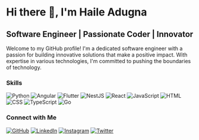 # Hi there 👋, I'm Haile Adugna
## Software Engineer | Passionate Coder | Innovator

Welcome to my GitHub profile! I'm a dedicated software engineer with a passion for building innovative solutions that make a positive impact. With expertise in various technologies, I'm committed to pushing the boundaries of technology.

### Skills
![Python](https://img.shields.io/badge/-Python-yellow?style=for-the-badge&logo=python&logoColor=white)
![Angular](https://img.shields.io/badge/-Angular-red?style=for-the-badge&logo=angular&logoColor=white)
![Flutter](https://img.shields.io/badge/-Flutter-blue?style=for-the-badge&logo=flutter&logoColor=white)
![NestJS](https://img.shields.io/badge/-NestJS-red?style=for-the-badge&logo=nestjs&logoColor=white)
![React](https://img.shields.io/badge/-React-blue?style=for-the-badge&logo=react&logoColor=white)
![JavaScript](https://img.shields.io/badge/-JavaScript-yellow?style=for-the-badge&logo=javascript&logoColor=white)
![HTML](https://img.shields.io/badge/-HTML-orange?style=for-the-badge&logo=html5&logoColor=white)
![CSS](https://img.shields.io/badge/-CSS-blue?style=for-the-badge&logo=css3&logoColor=white)
![TypeScript](https://img.shields.io/badge/-TypeScript-blue?style=for-the-badge&logo=typescript&logoColor=white)
![Go](https://img.shields.io/badge/-Go-blue?style=for-the-badge&logo=go&logoColor=white)

### Connect with Me
[![GitHub](https://img.shields.io/badge/-GitHub-black?style=flat-square&logo=github)](https://github.com/haileadugna)
[![LinkedIn](https://img.shields.io/badge/-LinkedIn-blue?style=flat-square&logo=linkedin)](https://www.linkedin.com/in/HaileAdugna/)
[![Instagram](https://img.shields.io/badge/-Instagram-purple?style=flat-square&logo=instagram)](https://www.instagram.com/haile__a/)
[![Twitter](https://img.shields.io/badge/-Twitter-blue?style=flat-square&logo=twitter)](https://twitter.com/HaileAdugna7)

